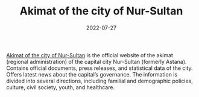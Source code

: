 ﻿---
title: "Akimat of the city of Nur-Sultan"
linkTitle: "Akimat of the city of Nur-Sultan"
date: 2022-07-27
countries: ["Kazakhstan"]
category: ["Government"]
tags: ["government", "policy", "documents"]
date_start: []
date_end: []
data_type: ["policy", "news"] 
language: ["Russian", "Kazakh", "English"]
description: 
  Akimat of the city of Nur-Sultan is the official website of the akimat (regional administration) of the capital city Nur-Sultan.
---

[Akimat of the city of Nur-Sultan](https://www.gov.kz/memleket/entities/astana/about?lang=en) is the official website of the akimat (regional administration) of the capital city Nur-Sultan (formerly Astana). Contains official documents, press releases, and statistical data of the city. Offers latest news about the capital’s governance. The information is divided into several directions, including familial and demographic policies, culture, civil society, youth, and healthcare.
